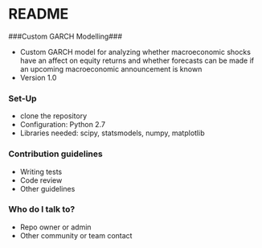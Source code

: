 # README #

###Custom GARCH Modelling###

* Custom GARCH model for analyzing whether macroeconomic shocks have an affect on equity returns and whether forecasts can be made if an upcoming macroeconomic announcement is known
* Version 1.0 

### Set-Up ###

* clone the repository
* Configuration: Python 2.7
* Libraries needed: scipy, statsmodels, numpy, matplotlib

### Contribution guidelines ###

* Writing tests
* Code review
* Other guidelines

### Who do I talk to? ###

* Repo owner or admin
* Other community or team contact